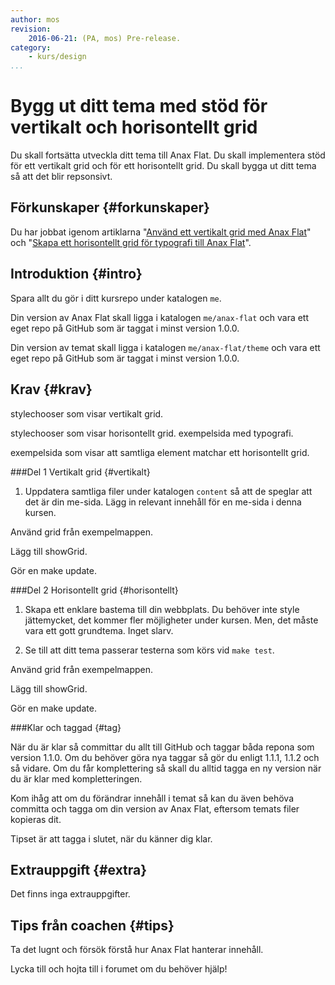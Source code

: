 ```yaml
---
author: mos
revision:
    2016-06-21: (PA, mos) Pre-release.
category:
    - kurs/design
...
```

Bygg ut ditt tema med stöd för vertikalt och horisontellt grid
===================================

Du skall fortsätta utveckla ditt tema till Anax Flat. Du skall implementera stöd för ett vertikalt grid och för ett horisontellt grid. Du skall bygga ut ditt tema så att det blir repsonsivt.

<!--more-->



Förkunskaper {#forkunskaper}
-----------------------

Du har jobbat igenom artiklarna "[Använd ett vertikalt grid med Anax Flat](kunskap/anvand-vertikalt-grid-med-anax-flat)" och "[Skapa ett horisontellt grid för typografi till Anax Flat](kunskap/skapa-ett-horisontellt-grid-for-typografi)".



Introduktion {#intro}
-----------------------

Spara allt du gör i ditt kursrepo under katalogen `me`.

Din version av Anax Flat skall ligga i katalogen `me/anax-flat` och vara ett eget repo på GitHub som är taggat i minst version 1.0.0.

Din version av temat skall ligga i katalogen `me/anax-flat/theme` och vara ett eget repo på GitHub som är taggat i minst version 1.0.0.



Krav {#krav}
-----------------------

stylechooser som visar vertikalt grid.

stylechooser som visar horisontellt grid.
exempelsida med typografi.

exempelsida som visar att samtliga element matchar ett horisontellt grid.



###Del 1 Vertikalt grid {#vertikalt}

1. Uppdatera samtliga filer under katalogen `content` så att de speglar att det är din me-sida. Lägg in relevant innehåll för en me-sida i denna kursen.

Använd grid från exempelmappen.

Lägg till showGrid.

Gör en make update.



###Del 2 Horisontellt grid {#horisontellt}

1. Skapa ett enklare bastema till din webbplats. Du behöver inte style jättemycket, det kommer fler möjligheter under kursen. Men, det måste vara ett gott grundtema. Inget slarv.

1. Se till att ditt tema passerar testerna som körs vid `make test`.

Använd grid från exempelmappen.

Lägg till showGrid.

Gör en make update.



###Klar och taggad {#tag}

När du är klar så committar du allt till GitHub och taggar båda repona som version 1.1.0. Om du behöver göra nya taggar så gör du enligt 1.1.1, 1.1.2 och så vidare. Om du får komplettering så skall du alltid tagga en ny version när du är klar med kompletteringen.

Kom ihåg att om du förändrar innehåll i temat så kan du även behöva committa och tagga om din version av Anax Flat, eftersom temats filer kopieras dit.

Tipset är att tagga i slutet, när du känner dig klar.



Extrauppgift {#extra}
-----------------------

Det finns inga extrauppgifter.



Tips från coachen {#tips}
-----------------------

Ta det lugnt och försök förstå hur Anax Flat hanterar innehåll.

Lycka till och hojta till i forumet om du behöver hjälp!
